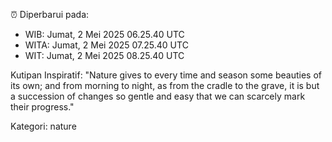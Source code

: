 ⏰ Diperbarui pada:
- WIB: Jumat, 2 Mei 2025 06.25.40 UTC
- WITA: Jumat, 2 Mei 2025 07.25.40 UTC
- WIT: Jumat, 2 Mei 2025 08.25.40 UTC

Kutipan Inspiratif:
"Nature gives to every time and season some beauties of its own; and from morning to night, as from the cradle to the grave, it is but a succession of changes so gentle and easy that we can scarcely mark their progress."


Kategori: nature

